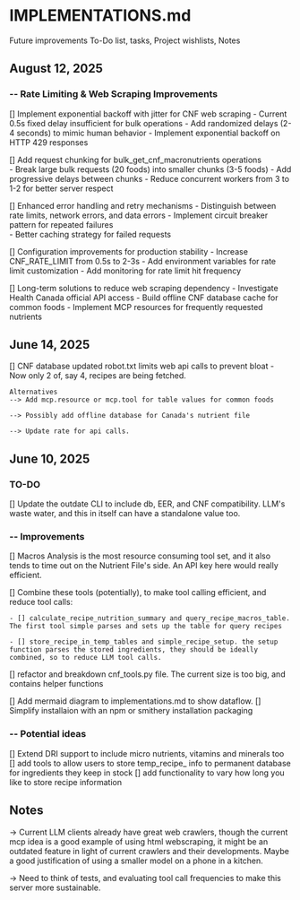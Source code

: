 # IMPLEMENTATIONS.md
Future improvements To-Do list, tasks, Project wishlists, Notes

## August 12, 2025
### -- Rate Limiting & Web Scraping Improvements
[] Implement exponential backoff with jitter for CNF web scraping
    - Current 0.5s fixed delay insufficient for bulk operations
    - Add randomized delays (2-4 seconds) to mimic human behavior
    - Implement exponential backoff on HTTP 429 responses

[] Add request chunking for bulk_get_cnf_macronutrients operations  
    - Break large bulk requests (20 foods) into smaller chunks (3-5 foods)
    - Add progressive delays between chunks
    - Reduce concurrent workers from 3 to 1-2 for better server respect

[] Enhanced error handling and retry mechanisms
    - Distinguish between rate limits, network errors, and data errors
    - Implement circuit breaker pattern for repeated failures  
    - Better caching strategy for failed requests

[] Configuration improvements for production stability
    - Increase CNF_RATE_LIMIT from 0.5s to 2-3s
    - Add environment variables for rate limit customization
    - Add monitoring for rate limit hit frequency

[] Long-term solutions to reduce web scraping dependency
    - Investigate Health Canada official API access
    - Build offline CNF database cache for common foods
    - Implement MCP resources for frequently requested nutrients

## June 14, 2025
[] CNF database updated robot.txt limits web api calls to prevent bloat - Now only 2 of, say 4, recipes are being fetched.
    
    Alternatives
    --> Add mcp.resource or mcp.tool for table values for common foods

    --> Possibly add offline database for Canada's nutrient file

    --> Update rate for api calls.

## June 10, 2025
### TO-DO
[] Update the outdate CLI to include db, EER, and CNF compatibility. LLM's waste water, and this in itself can have a standalone value too.

### -- Improvements
[] Macros Analysis is the most resource consuming tool set, and it also tends to time out on the Nutrient File's side. An API key here would really efficient.

[] Combine these tools (potentially), to make tool calling efficient, and reduce tool calls:

    - [] calculate_recipe_nutrition_summary and query_recipe_macros_table. The first tool simple parses and sets up the table for query recipes
    
    - [] store_recipe_in_temp_tables and simple_recipe_setup. the setup function parses the stored ingredients, they should be ideally combined, so to reduce LLM tool calls.

[] refactor and breakdown cnf_tools.py file. The current size is too big, and contains helper functions

[] Add mermaid diagram to implementations.md to show dataflow.
[] Simplify installaion with an npm or smithery installation packaging

### -- Potential ideas
[] Extend DRI support to include micro nutrients, vitamins and minerals too
[] add tools to allow users to store temp_recipe_ info to permanent database for ingredients they keep in stock
[] add functionality to vary how long you like to store recipe information


## Notes
-> Current LLM clients already have great web crawlers, though the current mcp idea is a good example of using html webscraping, it might be an outdated feature in light of current crawlers and their developments. Maybe a good justification of using a smaller model on a phone in a kitchen. 

-> Need to think of tests, and evaluating tool call frequencies to make this server more sustainable.
